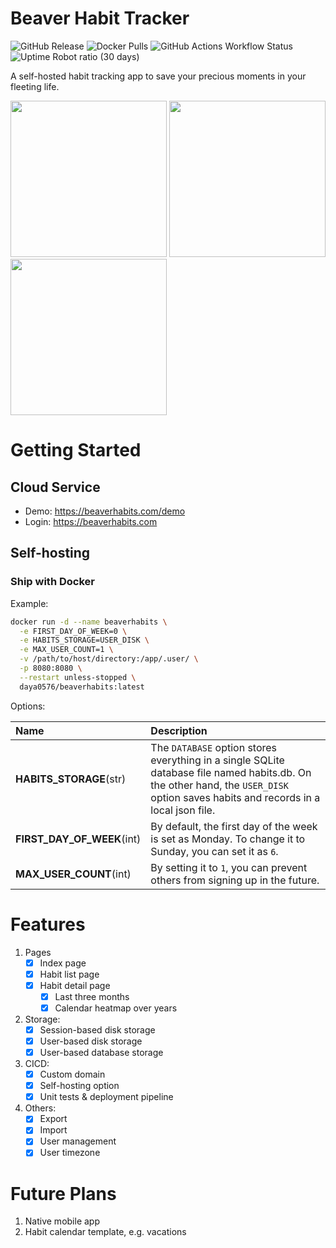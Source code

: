 # Beaver Habit Tracker

![GitHub Release](https://img.shields.io/github/v/release/daya0576/beaverhabits)
![Docker Pulls](https://img.shields.io/docker/pulls/daya0576/beaverhabits)
![GitHub Actions Workflow Status](https://img.shields.io/github/actions/workflow/status/daya0576/beaverhabits/fly.yml)
![Uptime Robot ratio (30 days)](https://img.shields.io/uptimerobot/ratio/m787647728-b1a273391c2ad5c526b1c605)

A self-hosted habit tracking app to save your precious moments in your fleeting life.

<img src='https://github.com/daya0576/beaverhabits/assets/6239652/0418fa41-8985-46ef-b623-333b62b2f92e' width='250'>
<img src='https://github.com/daya0576/beaverhabits/assets/6239652/c0ce98cf-5a44-4bbc-8cd3-c7afb20af671' width='250'>
<img src='https://github.com/daya0576/beaverhabits/assets/6239652/516c19ca-9f55-4c21-9e6d-c8f0361a5eb2' width='250'>

# Getting Started

## Cloud Service

- Demo: https://beaverhabits.com/demo
- Login: https://beaverhabits.com

## Self-hosting

### Ship with Docker

Example:

```bash
docker run -d --name beaverhabits \
  -e FIRST_DAY_OF_WEEK=0 \
  -e HABITS_STORAGE=USER_DISK \
  -e MAX_USER_COUNT=1 \
  -v /path/to/host/directory:/app/.user/ \
  -p 8080:8080 \
  --restart unless-stopped \
  daya0576/beaverhabits:latest
```

Options:

| Name                       | Description                                                                                                                                                                        |
| :------------------------- | :--------------------------------------------------------------------------------------------------------------------------------------------------------------------------------- |
| **HABITS_STORAGE**(str)    | The `DATABASE` option stores everything in a single SQLite database file named habits.db. On the other hand, the `USER_DISK` option saves habits and records in a local json file. |
| **FIRST_DAY_OF_WEEK**(int) | By default, the first day of the week is set as Monday. To change it to Sunday, you can set it as `6`.                                                                             |
| **MAX_USER_COUNT**(int)    | By setting it to `1`, you can prevent others from signing up in the future.                                                                                                        |

# Features

1. Pages
   - [x] Index page
   - [x] Habit list page
   - [x] Habit detail page
     - [x] Last three months
     - [x] Calendar heatmap over years
2. Storage:
   - [x] Session-based disk storage
   - [x] User-based disk storage
   - [x] User-based database storage
3. CICD:
   - [x] Custom domain
   - [x] Self-hosting option
   - [x] Unit tests & deployment pipeline
4. Others:
   - [x] Export
   - [x] Import
   - [x] User management
   - [x] User timezone

# Future Plans

1. Native mobile app
2. Habit calendar template, e.g. vacations
